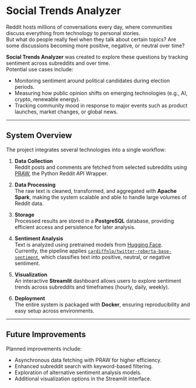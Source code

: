 # Social Trends Analyzer

Reddit hosts millions of conversations every day, where communities discuss everything from technology to personal stories.  
But what do people really feel when they talk about certain topics? Are some discussions becoming more positive, negative, or neutral over time?  

**Social Trends Analyzer** was created to explore these questions by tracking sentiment across subreddits and over time.  
Potential use cases include:  
- Monitoring sentiment around political candidates during election periods.  
- Measuring how public opinion shifts on emerging technologies (e.g., AI, crypto, renewable energy).  
- Tracking community mood in response to major events such as product launches, market changes, or global news.  

---

## System Overview

The project integrates several technologies into a single workflow:

1. **Data Collection**  
   Reddit posts and comments are fetched from selected subreddits using [PRAW](https://praw.readthedocs.io/), the Python Reddit API Wrapper.

2. **Data Processing**  
   The raw text is cleaned, transformed, and aggregated with **Apache Spark**, making the system scalable and able to handle large volumes of Reddit data.

3. **Storage**  
   Processed results are stored in a **PostgreSQL** database, providing efficient access and persistence for later analysis.

4. **Sentiment Analysis**  
   Text is analyzed using pretrained models from [Hugging Face](https://huggingface.co/).  
   Currently, the pipeline applies [`cardiffnlp/twitter-roberta-base-sentiment`](https://huggingface.co/cardiffnlp/twitter-roberta-base-sentiment), which classifies text into positive, neutral, or negative sentiment.

5. **Visualization**  
   An interactive **Streamlit** dashboard allows users to explore sentiment trends across subreddits and timeframes (hourly, daily, weekly).

6. **Deployment**  
   The entire system is packaged with **Docker**, ensuring reproducibility and easy setup across environments.

---

## Future Improvements

Planned improvements include:

- Asynchronous data fetching with PRAW for higher efficiency.
- Enhanced subreddit search with keyword-based filtering.
- Exploration of alternative sentiment analysis models.
- Additional visualization options in the Streamlit interface.
